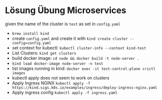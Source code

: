 # Lösung Übung Microservices

given the name of the cluster is `test` as set in `config.yaml`

- `brew install kind`
- create `config.yaml` and create it with `kind create cluster --config=config.yaml`
- set context for kubectl: `kubectl cluster-info --context kind-test`
- List Clusters: `kind get clusters`
- build docker image: `cd node && docker build -t node-server .`
- `kind load docker-image node-server -n test`
- list images running in kind: `docker exec -it test-control-plane crictl images`
- kubectl apply does not seem to work on clusters
- Apply Ingress NGINX `kubectl apply -f https://kind.sigs.k8s.io/examples/ingress/deploy-ingress-nginx.yaml`
- Apply ingress config `kubectl apply -f ingress.yaml`